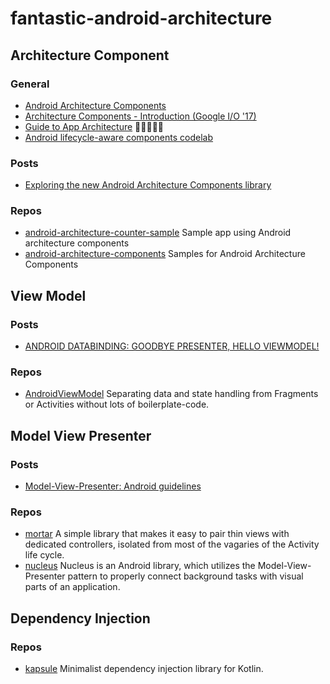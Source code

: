# fantastic-android-architecture

## Architecture Component

### General

- [Android Architecture Components](https://developer.android.com/topic/libraries/architecture/index.html)
- [Architecture Components - Introduction (Google I/O '17)](https://www.youtube.com/watch?v=FrteWKKVyzI)
- [Guide to App Architecture](https://developer.android.com/topic/libraries/architecture/guide.html) 🚀🚀🚀🚀🚀
- [Android lifecycle-aware components codelab](https://codelabs.developers.google.com/codelabs/android-lifecycles)

### Posts

- [Exploring the new Android Architecture Components library](https://medium.com/exploring-android/exploring-the-new-android-architecture-components-c33b15d89c23)

### Repos

- [android-architecture-counter-sample](https://github.com/dlew/android-architecture-counter-sample) Sample app using Android architecture components
- [android-architecture-components](https://github.com/googlesamples/android-architecture-components) Samples for Android Architecture Components

## View Model

### Posts

- [ANDROID DATABINDING: GOODBYE PRESENTER, HELLO VIEWMODEL!](http://tech.vg.no/2015/07/17/android-databinding-goodbye-presenter-hello-viewmodel/)

### Repos

- [AndroidViewModel](https://github.com/inloop/AndroidViewModel) Separating data and state handling from Fragments or Activities without lots of boilerplate-code.

## Model View Presenter

### Posts

- [Model-View-Presenter: Android guidelines](https://medium.com/@cervonefrancesco/model-view-presenter-android-guidelines-94970b430ddf)

### Repos

- [mortar](https://github.com/square/mortar) A simple library that makes it easy to pair thin views with dedicated controllers, isolated from most of the vagaries of the Activity life cycle.
- [nucleus](https://github.com/konmik/nucleus) Nucleus is an Android library, which utilizes the Model-View-Presenter pattern to properly connect background tasks with visual parts of an application.

## Dependency Injection

### Repos

- [kapsule](https://github.com/traversals/kapsule) Minimalist dependency injection library for Kotlin.

